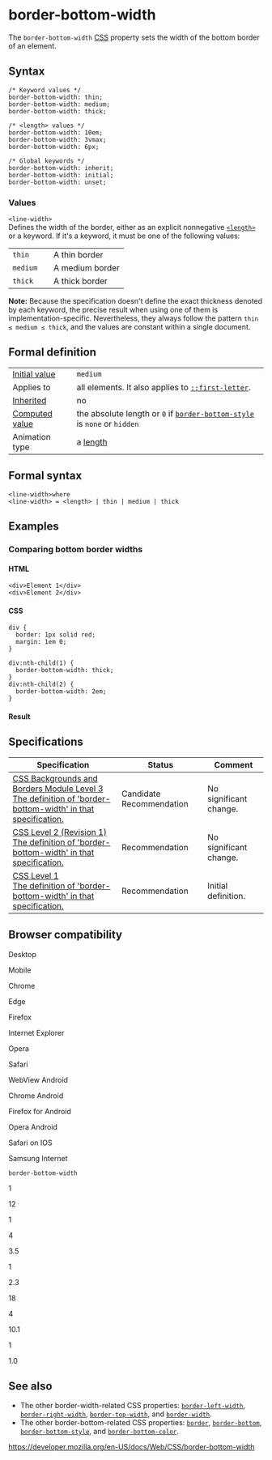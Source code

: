 # border-bottom-width

The `border-bottom-width` [CSS](https://developer.mozilla.org/en-US/docs/Web/CSS) property sets the width of the bottom border of an element.

## Syntax

    /* Keyword values */
    border-bottom-width: thin;
    border-bottom-width: medium;
    border-bottom-width: thick;

    /* <length> values */
    border-bottom-width: 10em;
    border-bottom-width: 3vmax;
    border-bottom-width: 6px;

    /* Global keywords */
    border-bottom-width: inherit;
    border-bottom-width: initial;
    border-bottom-width: unset;

### Values

`<line-width>`  
Defines the width of the border, either as an explicit nonnegative [`<length>`](length) or a keyword. If it's a keyword, it must be one of the following values:

<table><tbody><tr class="odd"><td><code>thin</code></td><td></td><td>A thin border</td></tr><tr class="even"><td><code>medium</code></td><td></td><td>A medium border</td></tr><tr class="odd"><td><code>thick</code></td><td></td><td>A thick border</td></tr></tbody></table>

**Note:** Because the specification doesn't define the exact thickness denoted by each keyword, the precise result when using one of them is implementation-specific. Nevertheless, they always follow the pattern `thin ≤ medium ≤ thick`, and the values are constant within a single document.

## Formal definition

<table><tbody><tr class="odd"><td><a href="initial_value">Initial value</a></td><td><code>medium</code></td></tr><tr class="even"><td>Applies to</td><td>all elements. It also applies to <a href="::first-letter"><code>::first-letter</code></a>.</td></tr><tr class="odd"><td><a href="inheritance">Inherited</a></td><td>no</td></tr><tr class="even"><td><a href="computed_value">Computed value</a></td><td>the absolute length or <code>0</code> if <a href="border-bottom-style"><code>border-bottom-style</code></a> is <code>none</code> or <code>hidden</code></td></tr><tr class="odd"><td>Animation type</td><td>a <a href="length#interpolation">length</a></td></tr></tbody></table>

## Formal syntax

    <line-width>where
    <line-width> = <length> | thin | medium | thick

## Examples

### Comparing bottom border widths

#### HTML

    <div>Element 1</div>
    <div>Element 2</div>

#### CSS

    div {
      border: 1px solid red;
      margin: 1em 0;
    }

    div:nth-child(1) {
      border-bottom-width: thick;
    }
    div:nth-child(2) {
      border-bottom-width: 2em;
    }

#### Result

## Specifications

<table><thead><tr class="header"><th>Specification</th><th>Status</th><th>Comment</th></tr></thead><tbody><tr class="odd"><td><a href="https://drafts.csswg.org/css-backgrounds-3/#the-border-width">CSS Backgrounds and Borders Module Level 3<br />
<span class="small">The definition of 'border-bottom-width' in that specification.</span></a></td><td><span class="spec-cr">Candidate Recommendation</span></td><td>No significant change.</td></tr><tr class="even"><td><a href="https://www.w3.org/TR/CSS2/box.html#border-width-properties">CSS Level 2 (Revision 1)<br />
<span class="small">The definition of 'border-bottom-width' in that specification.</span></a></td><td><span class="spec-rec">Recommendation</span></td><td>No significant change.</td></tr><tr class="odd"><td><a href="https://www.w3.org/TR/CSS1/#border-left-width">CSS Level 1<br />
<span class="small">The definition of 'border-bottom-width' in that specification.</span></a></td><td><span class="spec-rec">Recommendation</span></td><td>Initial definition.</td></tr></tbody></table>

## Browser compatibility

Desktop

Mobile

Chrome

Edge

Firefox

Internet Explorer

Opera

Safari

WebView Android

Chrome Android

Firefox for Android

Opera Android

Safari on IOS

Samsung Internet

`border-bottom-width`

1

12

1

4

3.5

1

2.3

18

4

10.1

1

1.0

## See also

- The other border-width-related CSS properties: [`border-left-width`](border-left-width), [`border-right-width`](border-right-width), [`border-top-width`](border-top-width), and [`border-width`](border-width).
- The other border-bottom-related CSS properties: [`border`](border), [`border-bottom`](border-bottom), [`border-bottom-style`](border-bottom-style), and [`border-bottom-color`](border-bottom-color).

<a href="https://developer.mozilla.org/en-US/docs/Web/CSS/border-bottom-width" class="_attribution-link">https://developer.mozilla.org/en-US/docs/Web/CSS/border-bottom-width</a>

